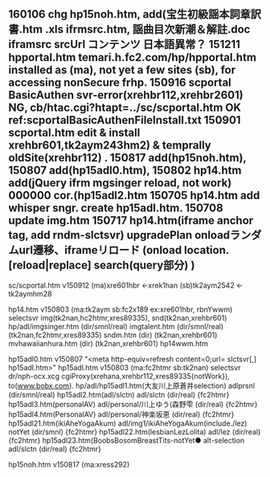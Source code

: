 160106 chg hp15noh.htm, add(宝生初級謡本詞章訳書.htm .xls ifrmsrc.htm, 謡曲目次新潮＆解註.doc
       iframsrc srcUrl コンテンツ 日本語異常？
151211 hpportal.htm  temari.h.fc2.com/hp/hpportal.htm installed as (ma), not yet a few sites (sb), for accessing nonSecure frhp.
150916 scportal BasicAuthen svr-error(xrehbr112,xrehbr2601) NG, cb/htac.cgi?htapt=../sc/scportal.htm OK
       ref:scportalBasicAuthenFileInstall.txt
150901 scportal.htm edit & install xrehbr601,tk2aym243hm2) & temprally oldSite(xrehbr112) .
150817 add(hp15noh.htm),
150807 add(hp15adl0.htm),  150802 hp14.htm add(jQuery ifrm mgsinger reload, not work)
000000 cor.(hp15adl2.htm
150705 hp14.htm add whisper sngr. create hp15adl.htm. 
150708 update img.htm
150717 hp14.htm(iframe anchor tag, add rndm-slctsvr)
       upgradePlan onloadランダムurl遷移、iframeリロード (onload location.[reload|replace]  search(query部分) )
 ------------------------------------------------------------------------------------------------------------------
sc/scportal.htm v150912 (ma)xre601hbr <-xrek1han  (sb)tk2aym2542 <-tk2aymhm28

hp14.htm v150803 (ma:tk2aym  sb:fc2x189  ex:xre601hbr, rbnYwwm)
        selectsvr img(tk2nan,hc2htmr,xres89335), snd(tk2nan,xrehbr601)
        hp/adl/imgsinger.htm (dir/smnl/real)
               imgtalent.htm (dir/smnl/real) (tk2nan,fc2htmr,xres89335)
               sndm.htm           (dir) (tk2nan,xrehbr601)
               mvhawaiianhura.htm (dir) (tk2nan,xrehbr601)
hp14wwm.htm
 
hp15adl0.htm  v150807    "<meta http-equiv=refresh content=0;url= slctsvr[,] hp15adl.htm>"
hp15adl.htm   v150803 (ma:fc2htmr sb:tk2nan)
        selectsvr dr/nph-ocx.xcg cgiProxy(xrehana,xrehbr112,xres89335{notWork}), to(www.bobx.com).
        hp/adl/hp15adl1.htm(大友川上原蒼井selection) adlprsnl (dir/smnl/real)
               hp15adl2.htm(adl/slctn) adl/slctn (dir/real) {fc2htmr}
               hp15adl3.htm(personalAV) adl/personal/川上ゆう(森野雫 (dir/real) {fc2htmr}
               hp15adl4.htm(PersonalAV) adl/personal/神楽坂恵 (dir/real) {fc2htmr}
               hp15adl21.htm(ikiAheYogaAkum) adl/img1/ikiAheYogaAkum(include./lez)    notYet (dir/smnl) {fc2htmr}
               hp15adl22.htm(lesbianLezLolita) adl/lez (dir/real) {fc2htmr}
               hp15adl23.htm(BoobsBosomBreastTits-notYet● alt-selection adl/slctn (dir/real) {fc2htmr}
               
hp15noh.htm v150817 (ma:xress292)
